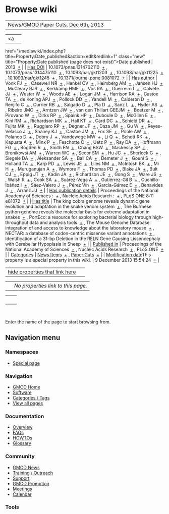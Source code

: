 



<span id="top"></span>




# <span dir="auto">Browse wiki</span>






|  |  |
|----|----|
| [News/GMOD Paper Cuts, Dec 6th, 2013](/wiki/News/GMOD_Paper_Cuts,_Dec_6th,_2013 "News/GMOD Paper Cuts, Dec 6th, 2013") |  |

|  |  |
|----|----|
| <a
href="/mediawiki/index.php?title=Property:Date_published&amp;action=edit&amp;redlink=1"
class="new"
title="Property:Date published (page does not exist)">Date published</a> | <span class="smwb-value">2013  <span class="smwsearch">[+](/wiki/Special%253ASearchByProperty/Date-20published/2013 "Special%253ASearchByProperty/Date-20published/2013")</span></span> |
| <a
href="/mediawiki/index.php?title=Property:Has_DOI&amp;action=edit&amp;redlink=1"
class="new" title="Property:Has DOI (page does not exist)">Has DOI</a> | <span class="smwb-value">10.1073/pnas.1314702110  <span class="smwsearch">[+](/wiki/Special%253ASearchByProperty/Has-20DOI/10.1073-2Fpnas.1314702110 "Special%253ASearchByProperty/Has-20DOI/10.1073-2Fpnas.1314702110")</span></span> , <span class="smwb-value">10.1073/pnas.1314475110  <span class="smwsearch">[+](/wiki/Special%253ASearchByProperty/Has-20DOI/10.1073-2Fpnas.1314475110 "Special%253ASearchByProperty/Has-20DOI/10.1073-2Fpnas.1314475110")</span></span> , <span class="smwb-value">10.1093/nar/gkt1203  <span class="smwsearch">[+](/wiki/Special%253ASearchByProperty/Has-20DOI/10.1093-2Fnar-2Fgkt1203 "Special%253ASearchByProperty/Has-20DOI/10.1093-2Fnar-2Fgkt1203")</span></span> , <span class="smwb-value">10.1093/nar/gkt1225  <span class="smwsearch">[+](/wiki/Special%253ASearchByProperty/Has-20DOI/10.1093-2Fnar-2Fgkt1225 "Special%253ASearchByProperty/Has-20DOI/10.1093-2Fnar-2Fgkt1225")</span></span> , <span class="smwb-value">10.1093/nar/gkt1245  <span class="smwsearch">[+](/wiki/Special%253ASearchByProperty/Has-20DOI/10.1093-2Fnar-2Fgkt1245 "Special%253ASearchByProperty/Has-20DOI/10.1093-2Fnar-2Fgkt1245")</span></span> , <span class="smwb-value">10.1371/journal.pone.0081072  <span class="smwsearch">[+](/wiki/Special%253ASearchByProperty/Has-20DOI/10.1371-2Fjournal.pone.0081072 "Special%253ASearchByProperty/Has-20DOI/10.1371-2Fjournal.pone.0081072")</span></span> |
| <a
href="/mediawiki/index.php?title=Property:Has_author&amp;action=edit&amp;redlink=1"
class="new"
title="Property:Has author (page does not exist)">Has author</a> | <span class="smwb-value">Vonk FJ  <span class="smwsearch">[+](/wiki/Special%253ASearchByProperty/Has-20author/Vonk-20FJ "Special%253ASearchByProperty/Has-20author/Vonk-20FJ")</span></span> , <span class="smwb-value">Casewell NR  <span class="smwsearch">[+](/wiki/Special%253ASearchByProperty/Has-20author/Casewell-20NR "Special%253ASearchByProperty/Has-20author/Casewell-20NR")</span></span> , <span class="smwb-value">Henkel CV  <span class="smwsearch">[+](/wiki/Special%253ASearchByProperty/Has-20author/Henkel-20CV "Special%253ASearchByProperty/Has-20author/Henkel-20CV")</span></span> , <span class="smwb-value">Heimberg AM  <span class="smwsearch">[+](/wiki/Special%253ASearchByProperty/Has-20author/Heimberg-20AM "Special%253ASearchByProperty/Has-20author/Heimberg-20AM")</span></span> , <span class="smwb-value">Jansen HJ  <span class="smwsearch">[+](/wiki/Special%253ASearchByProperty/Has-20author/Jansen-20HJ "Special%253ASearchByProperty/Has-20author/Jansen-20HJ")</span></span> , <span class="smwb-value">McCleary RJR  <span class="smwsearch">[+](/wiki/Special%253ASearchByProperty/Has-20author/McCleary-20RJR "Special%253ASearchByProperty/Has-20author/McCleary-20RJR")</span></span> , <span class="smwb-value">Kerkkamp HME  <span class="smwsearch">[+](/wiki/Special%253ASearchByProperty/Has-20author/Kerkkamp-20HME "Special%253ASearchByProperty/Has-20author/Kerkkamp-20HME")</span></span> , <span class="smwb-value">Vos RA  <span class="smwsearch">[+](/wiki/Special%253ASearchByProperty/Has-20author/Vos-20RA "Special%253ASearchByProperty/Has-20author/Vos-20RA")</span></span> , <span class="smwb-value">Guerreiro I  <span class="smwsearch">[+](/wiki/Special%253ASearchByProperty/Has-20author/Guerreiro-20I "Special%253ASearchByProperty/Has-20author/Guerreiro-20I")</span></span> , <span class="smwb-value">Calvete JJ  <span class="smwsearch">[+](/wiki/Special%253ASearchByProperty/Has-20author/Calvete-20JJ "Special%253ASearchByProperty/Has-20author/Calvete-20JJ")</span></span> , <span class="smwb-value">Wuster W  <span class="smwsearch">[+](/wiki/Special%253ASearchByProperty/Has-20author/Wuster-20W "Special%253ASearchByProperty/Has-20author/Wuster-20W")</span></span> , <span class="smwb-value">Woods AE  <span class="smwsearch">[+](/wiki/Special%253ASearchByProperty/Has-20author/Woods-20AE "Special%253ASearchByProperty/Has-20author/Woods-20AE")</span></span> , <span class="smwb-value">Logan JM  <span class="smwsearch">[+](/wiki/Special%253ASearchByProperty/Has-20author/Logan-20JM "Special%253ASearchByProperty/Has-20author/Logan-20JM")</span></span> , <span class="smwb-value">Harrison RA  <span class="smwsearch">[+](/wiki/Special%253ASearchByProperty/Has-20author/Harrison-20RA "Special%253ASearchByProperty/Has-20author/Harrison-20RA")</span></span> , <span class="smwb-value">Castoe TA  <span class="smwsearch">[+](/wiki/Special%253ASearchByProperty/Has-20author/Castoe-20TA "Special%253ASearchByProperty/Has-20author/Castoe-20TA")</span></span> , <span class="smwb-value">de Koning APJ  <span class="smwsearch">[+](/wiki/Special%253ASearchByProperty/Has-20author/de-20Koning-20APJ "Special%253ASearchByProperty/Has-20author/de-20Koning-20APJ")</span></span> , <span class="smwb-value">Pollock DD  <span class="smwsearch">[+](/wiki/Special%253ASearchByProperty/Has-20author/Pollock-20DD "Special%253ASearchByProperty/Has-20author/Pollock-20DD")</span></span> , <span class="smwb-value">Yandell M  <span class="smwsearch">[+](/wiki/Special%253ASearchByProperty/Has-20author/Yandell-20M "Special%253ASearchByProperty/Has-20author/Yandell-20M")</span></span> , <span class="smwb-value">Calderon D  <span class="smwsearch">[+](/wiki/Special%253ASearchByProperty/Has-20author/Calderon-20D "Special%253ASearchByProperty/Has-20author/Calderon-20D")</span></span> , <span class="smwb-value">Renjifo C  <span class="smwsearch">[+](/wiki/Special%253ASearchByProperty/Has-20author/Renjifo-20C "Special%253ASearchByProperty/Has-20author/Renjifo-20C")</span></span> , <span class="smwb-value">Currier RB  <span class="smwsearch">[+](/wiki/Special%253ASearchByProperty/Has-20author/Currier-20RB "Special%253ASearchByProperty/Has-20author/Currier-20RB")</span></span> , <span class="smwb-value">Salgado D  <span class="smwsearch">[+](/wiki/Special%253ASearchByProperty/Has-20author/Salgado-20D "Special%253ASearchByProperty/Has-20author/Salgado-20D")</span></span> , <span class="smwb-value">Pla D  <span class="smwsearch">[+](/wiki/Special%253ASearchByProperty/Has-20author/Pla-20D "Special%253ASearchByProperty/Has-20author/Pla-20D")</span></span> , <span class="smwb-value">Sanz L  <span class="smwsearch">[+](/wiki/Special%253ASearchByProperty/Has-20author/Sanz-20L "Special%253ASearchByProperty/Has-20author/Sanz-20L")</span></span> , <span class="smwb-value">Hyder AS  <span class="smwsearch">[+](/wiki/Special%253ASearchByProperty/Has-20author/Hyder-20AS "Special%253ASearchByProperty/Has-20author/Hyder-20AS")</span></span> , <span class="smwb-value">Ribeiro JMC  <span class="smwsearch">[+](/wiki/Special%253ASearchByProperty/Has-20author/Ribeiro-20JMC "Special%253ASearchByProperty/Has-20author/Ribeiro-20JMC")</span></span> , <span class="smwb-value">Arntzen JW  <span class="smwsearch">[+](/wiki/Special%253ASearchByProperty/Has-20author/Arntzen-20JW "Special%253ASearchByProperty/Has-20author/Arntzen-20JW")</span></span> , <span class="smwb-value">van den Thillart GEEJM  <span class="smwsearch">[+](/wiki/Special%253ASearchByProperty/Has-20author/van-20den-20Thillart-20GEEJM "Special%253ASearchByProperty/Has-20author/van-20den-20Thillart-20GEEJM")</span></span> , <span class="smwb-value">Boetzer M  <span class="smwsearch">[+](/wiki/Special%253ASearchByProperty/Has-20author/Boetzer-20M "Special%253ASearchByProperty/Has-20author/Boetzer-20M")</span></span> , <span class="smwb-value">Pirovano W  <span class="smwsearch">[+](/wiki/Special%253ASearchByProperty/Has-20author/Pirovano-20W "Special%253ASearchByProperty/Has-20author/Pirovano-20W")</span></span> , <span class="smwb-value">Dirks RP  <span class="smwsearch">[+](/wiki/Special%253ASearchByProperty/Has-20author/Dirks-20RP "Special%253ASearchByProperty/Has-20author/Dirks-20RP")</span></span> , <span class="smwb-value">Spaink HP  <span class="smwsearch">[+](/wiki/Special%253ASearchByProperty/Has-20author/Spaink-20HP "Special%253ASearchByProperty/Has-20author/Spaink-20HP")</span></span> , <span class="smwb-value">Duboule D  <span class="smwsearch">[+](/wiki/Special%253ASearchByProperty/Has-20author/Duboule-20D "Special%253ASearchByProperty/Has-20author/Duboule-20D")</span></span> , <span class="smwb-value">McGlinn E  <span class="smwsearch">[+](/wiki/Special%253ASearchByProperty/Has-20author/McGlinn-20E "Special%253ASearchByProperty/Has-20author/McGlinn-20E")</span></span> , <span class="smwb-value">Kini RM  <span class="smwsearch">[+](/wiki/Special%253ASearchByProperty/Has-20author/Kini-20RM "Special%253ASearchByProperty/Has-20author/Kini-20RM")</span></span> , <span class="smwb-value">Richardson MK  <span class="smwsearch">[+](/wiki/Special%253ASearchByProperty/Has-20author/Richardson-20MK "Special%253ASearchByProperty/Has-20author/Richardson-20MK")</span></span> , <span class="smwb-value">Hall KT  <span class="smwsearch">[+](/wiki/Special%253ASearchByProperty/Has-20author/Hall-20KT "Special%253ASearchByProperty/Has-20author/Hall-20KT")</span></span> , <span class="smwb-value">Card DC  <span class="smwsearch">[+](/wiki/Special%253ASearchByProperty/Has-20author/Card-20DC "Special%253ASearchByProperty/Has-20author/Card-20DC")</span></span> , <span class="smwb-value">Schield DR  <span class="smwsearch">[+](/wiki/Special%253ASearchByProperty/Has-20author/Schield-20DR "Special%253ASearchByProperty/Has-20author/Schield-20DR")</span></span> , <span class="smwb-value">Fujita MK  <span class="smwsearch">[+](/wiki/Special%253ASearchByProperty/Has-20author/Fujita-20MK "Special%253ASearchByProperty/Has-20author/Fujita-20MK")</span></span> , <span class="smwb-value">Ruggiero RP  <span class="smwsearch">[+](/wiki/Special%253ASearchByProperty/Has-20author/Ruggiero-20RP "Special%253ASearchByProperty/Has-20author/Ruggiero-20RP")</span></span> , <span class="smwb-value">Degner JF  <span class="smwsearch">[+](/wiki/Special%253ASearchByProperty/Has-20author/Degner-20JF "Special%253ASearchByProperty/Has-20author/Degner-20JF")</span></span> , <span class="smwb-value">Daza JM  <span class="smwsearch">[+](/wiki/Special%253ASearchByProperty/Has-20author/Daza-20JM "Special%253ASearchByProperty/Has-20author/Daza-20JM")</span></span> , <span class="smwb-value">Gu W  <span class="smwsearch">[+](/wiki/Special%253ASearchByProperty/Has-20author/Gu-20W "Special%253ASearchByProperty/Has-20author/Gu-20W")</span></span> , <span class="smwb-value">Reyes-Velasco J  <span class="smwsearch">[+](/wiki/Special%253ASearchByProperty/Has-20author/Reyes-2DVelasco-20J "Special%253ASearchByProperty/Has-20author/Reyes-2DVelasco-20J")</span></span> , <span class="smwb-value">Shaney KJ  <span class="smwsearch">[+](/wiki/Special%253ASearchByProperty/Has-20author/Shaney-20KJ "Special%253ASearchByProperty/Has-20author/Shaney-20KJ")</span></span> , <span class="smwb-value">Castoe JM  <span class="smwsearch">[+](/wiki/Special%253ASearchByProperty/Has-20author/Castoe-20JM "Special%253ASearchByProperty/Has-20author/Castoe-20JM")</span></span> , <span class="smwb-value">Fox SE  <span class="smwsearch">[+](/wiki/Special%253ASearchByProperty/Has-20author/Fox-20SE "Special%253ASearchByProperty/Has-20author/Fox-20SE")</span></span> , <span class="smwb-value">Poole AW  <span class="smwsearch">[+](/wiki/Special%253ASearchByProperty/Has-20author/Poole-20AW "Special%253ASearchByProperty/Has-20author/Poole-20AW")</span></span> , <span class="smwb-value">Polanco D  <span class="smwsearch">[+](/wiki/Special%253ASearchByProperty/Has-20author/Polanco-20D "Special%253ASearchByProperty/Has-20author/Polanco-20D")</span></span> , <span class="smwb-value">Dobry J  <span class="smwsearch">[+](/wiki/Special%253ASearchByProperty/Has-20author/Dobry-20J "Special%253ASearchByProperty/Has-20author/Dobry-20J")</span></span> , <span class="smwb-value">Vandewege MW  <span class="smwsearch">[+](/wiki/Special%253ASearchByProperty/Has-20author/Vandewege-20MW "Special%253ASearchByProperty/Has-20author/Vandewege-20MW")</span></span> , <span class="smwb-value">Li Q  <span class="smwsearch">[+](/wiki/Special%253ASearchByProperty/Has-20author/Li-20Q "Special%253ASearchByProperty/Has-20author/Li-20Q")</span></span> , <span class="smwb-value">Schott RK  <span class="smwsearch">[+](/wiki/Special%253ASearchByProperty/Has-20author/Schott-20RK "Special%253ASearchByProperty/Has-20author/Schott-20RK")</span></span> , <span class="smwb-value">Kapusta A  <span class="smwsearch">[+](/wiki/Special%253ASearchByProperty/Has-20author/Kapusta-20A "Special%253ASearchByProperty/Has-20author/Kapusta-20A")</span></span> , <span class="smwb-value">Minx P  <span class="smwsearch">[+](/wiki/Special%253ASearchByProperty/Has-20author/Minx-20P "Special%253ASearchByProperty/Has-20author/Minx-20P")</span></span> , <span class="smwb-value">Feschotte C  <span class="smwsearch">[+](/wiki/Special%253ASearchByProperty/Has-20author/Feschotte-20C "Special%253ASearchByProperty/Has-20author/Feschotte-20C")</span></span> , <span class="smwb-value">Uetz P  <span class="smwsearch">[+](/wiki/Special%253ASearchByProperty/Has-20author/Uetz-20P "Special%253ASearchByProperty/Has-20author/Uetz-20P")</span></span> , <span class="smwb-value">Ray DA  <span class="smwsearch">[+](/wiki/Special%253ASearchByProperty/Has-20author/Ray-20DA "Special%253ASearchByProperty/Has-20author/Ray-20DA")</span></span> , <span class="smwb-value">Hoffmann FG  <span class="smwsearch">[+](/wiki/Special%253ASearchByProperty/Has-20author/Hoffmann-20FG "Special%253ASearchByProperty/Has-20author/Hoffmann-20FG")</span></span> , <span class="smwb-value">Bogden R  <span class="smwsearch">[+](/wiki/Special%253ASearchByProperty/Has-20author/Bogden-20R "Special%253ASearchByProperty/Has-20author/Bogden-20R")</span></span> , <span class="smwb-value">Smith EN  <span class="smwsearch">[+](/wiki/Special%253ASearchByProperty/Has-20author/Smith-20EN "Special%253ASearchByProperty/Has-20author/Smith-20EN")</span></span> , <span class="smwb-value">Chang BSW  <span class="smwsearch">[+](/wiki/Special%253ASearchByProperty/Has-20author/Chang-20BSW "Special%253ASearchByProperty/Has-20author/Chang-20BSW")</span></span> , <span class="smwb-value">Mackessy SP  <span class="smwsearch">[+](/wiki/Special%253ASearchByProperty/Has-20author/Mackessy-20SP "Special%253ASearchByProperty/Has-20author/Mackessy-20SP")</span></span> , <span class="smwb-value">Bronikowsi AM  <span class="smwsearch">[+](/wiki/Special%253ASearchByProperty/Has-20author/Bronikowsi-20AM "Special%253ASearchByProperty/Has-20author/Bronikowsi-20AM")</span></span> , <span class="smwb-value">Warren WC  <span class="smwsearch">[+](/wiki/Special%253ASearchByProperty/Has-20author/Warren-20WC "Special%253ASearchByProperty/Has-20author/Warren-20WC")</span></span> , <span class="smwb-value">Secor SM  <span class="smwsearch">[+](/wiki/Special%253ASearchByProperty/Has-20author/Secor-20SM "Special%253ASearchByProperty/Has-20author/Secor-20SM")</span></span> , <span class="smwb-value">Hu JC  <span class="smwsearch">[+](/wiki/Special%253ASearchByProperty/Has-20author/Hu-20JC "Special%253ASearchByProperty/Has-20author/Hu-20JC")</span></span> , <span class="smwb-value">Sherlock G  <span class="smwsearch">[+](/wiki/Special%253ASearchByProperty/Has-20author/Sherlock-20G "Special%253ASearchByProperty/Has-20author/Sherlock-20G")</span></span> , <span class="smwb-value">Siegele DA  <span class="smwsearch">[+](/wiki/Special%253ASearchByProperty/Has-20author/Siegele-20DA "Special%253ASearchByProperty/Has-20author/Siegele-20DA")</span></span> , <span class="smwb-value">Aleksander SA  <span class="smwsearch">[+](/wiki/Special%253ASearchByProperty/Has-20author/Aleksander-20SA "Special%253ASearchByProperty/Has-20author/Aleksander-20SA")</span></span> , <span class="smwb-value">Ball CA  <span class="smwsearch">[+](/wiki/Special%253ASearchByProperty/Has-20author/Ball-20CA "Special%253ASearchByProperty/Has-20author/Ball-20CA")</span></span> , <span class="smwb-value">Demeter J  <span class="smwsearch">[+](/wiki/Special%253ASearchByProperty/Has-20author/Demeter-20J "Special%253ASearchByProperty/Has-20author/Demeter-20J")</span></span> , <span class="smwb-value">Gouni S  <span class="smwsearch">[+](/wiki/Special%253ASearchByProperty/Has-20author/Gouni-20S "Special%253ASearchByProperty/Has-20author/Gouni-20S")</span></span> , <span class="smwb-value">Holland TA  <span class="smwsearch">[+](/wiki/Special%253ASearchByProperty/Has-20author/Holland-20TA "Special%253ASearchByProperty/Has-20author/Holland-20TA")</span></span> , <span class="smwb-value">Karp PD  <span class="smwsearch">[+](/wiki/Special%253ASearchByProperty/Has-20author/Karp-20PD "Special%253ASearchByProperty/Has-20author/Karp-20PD")</span></span> , <span class="smwb-value">Lewis JE  <span class="smwsearch">[+](/wiki/Special%253ASearchByProperty/Has-20author/Lewis-20JE "Special%253ASearchByProperty/Has-20author/Lewis-20JE")</span></span> , <span class="smwb-value">Liles NM  <span class="smwsearch">[+](/wiki/Special%253ASearchByProperty/Has-20author/Liles-20NM "Special%253ASearchByProperty/Has-20author/Liles-20NM")</span></span> , <span class="smwb-value">McIntosh BK  <span class="smwsearch">[+](/wiki/Special%253ASearchByProperty/Has-20author/McIntosh-20BK "Special%253ASearchByProperty/Has-20author/McIntosh-20BK")</span></span> , <span class="smwb-value">Mi H  <span class="smwsearch">[+](/wiki/Special%253ASearchByProperty/Has-20author/Mi-20H "Special%253ASearchByProperty/Has-20author/Mi-20H")</span></span> , <span class="smwb-value">Muruganujan A  <span class="smwsearch">[+](/wiki/Special%253ASearchByProperty/Has-20author/Muruganujan-20A "Special%253ASearchByProperty/Has-20author/Muruganujan-20A")</span></span> , <span class="smwb-value">Wymore F  <span class="smwsearch">[+](/wiki/Special%253ASearchByProperty/Has-20author/Wymore-20F "Special%253ASearchByProperty/Has-20author/Wymore-20F")</span></span> , <span class="smwb-value">Thomas PD  <span class="smwsearch">[+](/wiki/Special%253ASearchByProperty/Has-20author/Thomas-20PD "Special%253ASearchByProperty/Has-20author/Thomas-20PD")</span></span> , <span class="smwb-value">Blake JA  <span class="smwsearch">[+](/wiki/Special%253ASearchByProperty/Has-20author/Blake-20JA "Special%253ASearchByProperty/Has-20author/Blake-20JA")</span></span> , <span class="smwb-value">Bult CJ  <span class="smwsearch">[+](/wiki/Special%253ASearchByProperty/Has-20author/Bult-20CJ "Special%253ASearchByProperty/Has-20author/Bult-20CJ")</span></span> , <span class="smwb-value">Eppig JT  <span class="smwsearch">[+](/wiki/Special%253ASearchByProperty/Has-20author/Eppig-20JT "Special%253ASearchByProperty/Has-20author/Eppig-20JT")</span></span> , <span class="smwb-value">Kadin JA  <span class="smwsearch">[+](/wiki/Special%253ASearchByProperty/Has-20author/Kadin-20JA "Special%253ASearchByProperty/Has-20author/Kadin-20JA")</span></span> , <span class="smwb-value">Richardson JE  <span class="smwsearch">[+](/wiki/Special%253ASearchByProperty/Has-20author/Richardson-20JE "Special%253ASearchByProperty/Has-20author/Richardson-20JE")</span></span> , <span class="smwb-value">Gong S  <span class="smwsearch">[+](/wiki/Special%253ASearchByProperty/Has-20author/Gong-20S "Special%253ASearchByProperty/Has-20author/Gong-20S")</span></span> , <span class="smwb-value">Ware JS  <span class="smwsearch">[+](/wiki/Special%253ASearchByProperty/Has-20author/Ware-20JS "Special%253ASearchByProperty/Has-20author/Ware-20JS")</span></span> , <span class="smwb-value">Walsh R  <span class="smwsearch">[+](/wiki/Special%253ASearchByProperty/Has-20author/Walsh-20R "Special%253ASearchByProperty/Has-20author/Walsh-20R")</span></span> , <span class="smwb-value">Cook SA  <span class="smwsearch">[+](/wiki/Special%253ASearchByProperty/Has-20author/Cook-20SA "Special%253ASearchByProperty/Has-20author/Cook-20SA")</span></span> , <span class="smwb-value">Suárez-Vega A  <span class="smwsearch">[+](/wiki/Special%253ASearchByProperty/Has-20author/Su%C3%A1rez-2DVega-20A "Special%253ASearchByProperty/Has-20author/Suárez-2DVega-20A")</span></span> , <span class="smwb-value">Gutiérrez-Gil B  <span class="smwsearch">[+](/wiki/Special%253ASearchByProperty/Has-20author/Guti%C3%A9rrez-2DGil-20B "Special%253ASearchByProperty/Has-20author/Gutiérrez-2DGil-20B")</span></span> , <span class="smwb-value">Cuchillo-Ibáñez I  <span class="smwsearch">[+](/wiki/Special%253ASearchByProperty/Has-20author/Cuchillo-2DIb%C3%A1%C3%B1ez-20I "Special%253ASearchByProperty/Has-20author/Cuchillo-2DIbáñez-20I")</span></span> , <span class="smwb-value">Sáez-Valero J  <span class="smwsearch">[+](/wiki/Special%253ASearchByProperty/Has-20author/S%C3%A1ez-2DValero-20J "Special%253ASearchByProperty/Has-20author/Sáez-2DValero-20J")</span></span> , <span class="smwb-value">Pérez Vín  <span class="smwsearch">[+](/wiki/Special%253ASearchByProperty/Has-20author/P%C3%A9rez-20V%C3%ADn "Special%253ASearchByProperty/Has-20author/Pérez-20Vín")</span></span> , <span class="smwb-value">García-Gámez E  <span class="smwsearch">[+](/wiki/Special%253ASearchByProperty/Has-20author/Garc%C3%ADa-2DG%C3%A1mez-20E "Special%253ASearchByProperty/Has-20author/García-2DGámez-20E")</span></span> , <span class="smwb-value">Benavides J  <span class="smwsearch">[+](/wiki/Special%253ASearchByProperty/Has-20author/Benavides-20J "Special%253ASearchByProperty/Has-20author/Benavides-20J")</span></span> , <span class="smwb-value">Arranz JJ  <span class="smwsearch">[+](/wiki/Special%253ASearchByProperty/Has-20author/Arranz-20JJ "Special%253ASearchByProperty/Has-20author/Arranz-20JJ")</span></span> |
| <a
href="/mediawiki/index.php?title=Property:Has_publication_details&amp;action=edit&amp;redlink=1"
class="new"
title="Property:Has publication details (page does not exist)">Has publication details</a> | <span class="smwb-value">Proceedings of the National Academy of Sciences :  <span class="smwsearch">[+](/wiki/Special%253ASearchByProperty/Has-20publication-20details/Proceedings-20of-20the-20National-20Academy-20of-20Sciences-20: "Special%253ASearchByProperty/Has-20publication-20details/Proceedings-20of-20the-20National-20Academy-20of-20Sciences-20:")</span></span> , <span class="smwb-value">Nucleic Acids Research :  <span class="smwsearch">[+](/wiki/Special%253ASearchByProperty/Has-20publication-20details/Nucleic-20Acids-20Research-20: "Special%253ASearchByProperty/Has-20publication-20details/Nucleic-20Acids-20Research-20:")</span></span> , <span class="smwb-value">PLoS ONE 8:11 e81072  <span class="smwsearch">[+](/wiki/Special%253ASearchByProperty/Has-20publication-20details/PLoS-20ONE-208:11-20e81072 "Special%253ASearchByProperty/Has-20publication-20details/PLoS-20ONE-208:11-20e81072")</span></span> |
| [Has title](/wiki/Property%253AHas_title "Property:Has title") | <span class="smwb-value">The king cobra genome reveals dynamic gene evolution and adaptation in the snake venom system  <span class="smwsearch">[+](/wiki/Special%253ASearchByProperty/Has-20title/The-20king-20cobra-20genome-20reveals-20dynamic-20gene-20evolution-20and-20adaptation-20in-20the-20snake-20venom-20system "Special%253ASearchByProperty/Has-20title/The-20king-20cobra-20genome-20reveals-20dynamic-20gene-20evolution-20and-20adaptation-20in-20the-20snake-20venom-20system")</span></span> , <span class="smwb-value">The Burmese python genome reveals the molecular basis for extreme adaptation in snakes  <span class="smwsearch">[+](/wiki/Special%253ASearchByProperty/Has-20title/The-20Burmese-20python-20genome-20reveals-20the-20molecular-20basis-20for-20extreme-20adaptation-20in-20snakes "Special%253ASearchByProperty/Has-20title/The-20Burmese-20python-20genome-20reveals-20the-20molecular-20basis-20for-20extreme-20adaptation-20in-20snakes")</span></span> , <span class="smwb-value">PortEco: a resource for exploring bacterial biology through high-throughput data and analysis tools  <span class="smwsearch">[+](/wiki/Special%253ASearchByProperty/Has-20title/PortEco%253A-20a-20resource-20for-20exploring-20bacterial-20biology-20through-20high-2Dthroughput-20data-20and-20analysis-20tools "Special%253ASearchByProperty/Has-20title/PortEco%253A-20a-20resource-20for-20exploring-20bacterial-20biology-20through-20high-2Dthroughput-20data-20and-20analysis-20tools")</span></span> , <span class="smwb-value">The Mouse Genome Database: integration of and access to knowledge about the laboratory mouse  <span class="smwsearch">[+](/wiki/Special%253ASearchByProperty/Has-20title/The-20Mouse-20Genome-20Database:-20integration-20of-20and-20access-20to-20knowledge-20about-20the-20laboratory-20mouse "Special%253ASearchByProperty/Has-20title/The-20Mouse-20Genome-20Database:-20integration-20of-20and-20access-20to-20knowledge-20about-20the-20laboratory-20mouse")</span></span> , <span class="smwb-value">NECTAR: a database of codon-centric missense variant annotations  <span class="smwsearch">[+](/wiki/Special%253ASearchByProperty/Has-20title/NECTAR:-20a-20database-20of-20codon-2Dcentric-20missense-20variant-20annotations "Special%253ASearchByProperty/Has-20title/NECTAR:-20a-20database-20of-20codon-2Dcentric-20missense-20variant-20annotations")</span></span> , <span class="smwb-value">Identification of a 31-bp Deletion in the RELN Gene Causing Lissencephaly with Cerebellar Hypoplasia in Sheep  <span class="smwsearch">[+](/wiki/Special%253ASearchByProperty/Has-20title/Identification-20of-20a-2031-2Dbp-20Deletion-20in-20the-20RELN-20Gene-20Causing-20Lissencephaly-20with-20Cerebellar-20Hypoplasia-20in-20Sheep "Special%253ASearchByProperty/Has-20title/Identification-20of-20a-2031-2Dbp-20Deletion-20in-20the-20RELN-20Gene-20Causing-20Lissencephaly-20with-20Cerebellar-20Hypoplasia-20in-20Sheep")</span></span> |
| <a
href="/mediawiki/index.php?title=Property:Published_in&amp;action=edit&amp;redlink=1"
class="new"
title="Property:Published in (page does not exist)">Published in</a> | <span class="smwb-value">Proceedings of the National Academy of Sciences  <span class="smwsearch">[+](/wiki/Special%253ASearchByProperty/Published-20in/Proceedings-20of-20the-20National-20Academy-20of-20Sciences "Special%253ASearchByProperty/Published-20in/Proceedings-20of-20the-20National-20Academy-20of-20Sciences")</span></span> , <span class="smwb-value">Nucleic Acids Research  <span class="smwsearch">[+](/wiki/Special%253ASearchByProperty/Published-20in/Nucleic-20Acids-20Research "Special%253ASearchByProperty/Published-20in/Nucleic-20Acids-20Research")</span></span> , <span class="smwb-value">PLoS ONE  <span class="smwsearch">[+](/wiki/Special%253ASearchByProperty/Published-20in/PLoS-20ONE "Special%253ASearchByProperty/Published-20in/PLoS-20ONE")</span></span> |
| [Categories](/wiki/Special%253ACategories "Special%253ACategories") | <span class="smwb-value">[News Items](/wiki/Category%253ANews_Items "Category%253ANews Items")  <span class="smwsearch">[+](/wiki/Special%253ASearchByProperty/News-20Items "Special%253ASearchByProperty/News-20Items")</span></span> , <span class="smwb-value">[Paper Cuts](/wiki/Category%253APaper_Cuts "Category%253APaper Cuts")  <span class="smwsearch">[+](/wiki/Special%253ASearchByProperty/Paper-20Cuts "Special%253ASearchByProperty/Paper-20Cuts")</span></span> |
| <span class="smw-highlighter" data-type="1" state="inline" data-title="Property"><span class="smwbuiltin">[Modification date](/wiki/Property:Modification_date "Property:Modification date")</span><span class="smwttcontent">This property is a special property in this wiki.</span></span> | <span class="smwb-value">9 December 2013 15:54:24  <span class="smwsearch">[+](/wiki/Special%253ASearchByProperty/Modification-20date/9-20December-202013-2015:54:24 "Special%253ASearchByProperty/Modification-20date/9-20December-202013-2015:54:24")</span></span> |

<span id="smw_browse_incoming"></span>

|  |  |
|----|----|
| [hide properties that link here](/mediawiki/index.php?title=Special:Browse&offset=0&dir=out&article=News%2FGMOD+Paper+Cuts%2C+Dec+6th%2C+2013)  |  |

|     |                                    |
|-----|------------------------------------|
|     | *No properties link to this page.* |

|     |     |
|-----|-----|
|     |     |

 

Enter the name of the page to start browsing from.  








## Navigation menu



### Namespaces

- <span id="ca-nstab-special">[Special
  page](/wiki/Special%253ABrowse/News-2FGMOD_Paper_Cuts,_Dec_6th,_2013 "This is a special page, you cannot edit the page itself")</span>






### Navigation



- <span id="n-GMOD-Home">[GMOD Home](/wiki/Main_Page)</span>
- <span id="n-Software">[Software](/wiki/GMOD_Components)</span>
- <span id="n-Categories-.2F-Tags">[Categories /
  Tags](/wiki/Categories)</span>
- <span id="n-View-all-pages">[View all
  pages](/wiki/Special:AllPages)</span>




### Documentation



- <span id="n-Overview">[Overview](/wiki/Overview)</span>
- <span id="n-FAQs">[FAQs](/wiki/Category%253AFAQ)</span>
- <span id="n-HOWTOs">[HOWTOs](/wiki/Category%253AHOWTO)</span>
- <span id="n-Glossary">[Glossary](/wiki/Glossary)</span>




### Community



- <span id="n-GMOD-News">[GMOD News](/wiki/GMOD_News)</span>
- <span id="n-Training-.2F-Outreach">[Training /
  Outreach](/wiki/Training_and_Outreach)</span>
- <span id="n-Support">[Support](/wiki/Support)</span>
- <span id="n-GMOD-Promotion">[GMOD
  Promotion](/wiki/GMOD_Promotion)</span>
- <span id="n-Meetings">[Meetings](/wiki/Meetings)</span>
- <span id="n-Calendar">[Calendar](/wiki/Calendar)</span>




### Tools












<!-- -->




